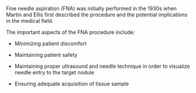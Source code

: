 Fine needle aspiration (FNA) was initially performed in the 1930s when Martin and Ellis first described the procedure and the potential implications in the medical field.

The important aspects of the FNA procedure include:

- Minimizing patient discomfort

- Maintaining patient safety

- Maintaining proper ultrasound and needle technique in order to visualize needle entry to the target nodule

- Ensuring adequate acquisition of tissue sample